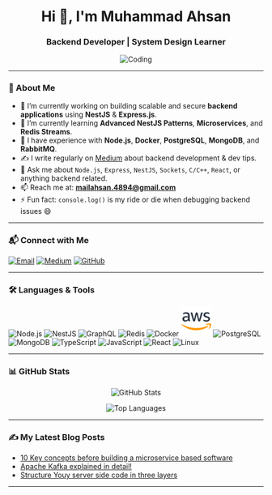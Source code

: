 <h1 align="center">Hi 👋, I'm Muhammad Ahsan</h1>
<h3 align="center">Backend Developer | System Design Learner</h3>

<p align="center">
  <img src="https://camo.githubusercontent.com/2366b34bb903c09617990fb5fff4622f3e941349e846ddb7e73df872a9d21233/68747470733a2f2f63646e2e6472696262626c652e636f6d2f75736572732f3733303730332f73637265656e73686f74732f363538313234332f6176656e746f2e676966" width="400" alt="Coding">
</p>

---

### 🚀 About Me

- 🔭 I’m currently working on building scalable and secure **backend applications** using **NestJS** & **Express.js**.
- 🌱 I’m currently learning **Advanced NestJS Patterns**, **Microservices**, and **Redis Streams**.
- 🧠 I have experience with **Node.js**, **Docker**, **PostgreSQL**, **MongoDB**, and **RabbitMQ**.
- ✍ I write regularly on [Medium](https://medium.com/@ahsan.130104) about backend development & dev tips.
- 💬 Ask me about `Node.js`, `Express`, `NestJS`, `Sockets`, `C/C++`, `React`, or anything backend related.
- 📫 Reach me at: **mailahsan.4894@gmail.com**
- ⚡ Fun fact: `console.log()` is my ride or die when debugging backend issues 😄

---

### 📬 Connect with Me

<p align="left">
  <a href="mailto:mailahsan.4894@gmail.com"><img src="https://img.shields.io/badge/Email-D14836?style=for-the-badge&logo=gmail&logoColor=white" alt="Email"></a>
  <a href="https://medium.com/@ahsan.130104" target="_blank"><img src="https://img.shields.io/badge/Medium-000000?style=for-the-badge&logo=medium&logoColor=white" alt="Medium"></a>
  <a href="https://github.com/ahsan-4894" target="_blank"><img src="https://img.shields.io/badge/GitHub-181717?style=for-the-badge&logo=github&logoColor=white" alt="GitHub"></a>
</p>

---

### 🛠️ Languages & Tools

<p align="left">
  <img src="https://cdn.jsdelivr.net/gh/devicons/devicon/icons/nodejs/nodejs-original.svg" width="40" title="Node.js"/>
  <img src="https://nestjs.com/img/logo-small.svg" width="40" title="NestJS"/>
  <img src="https://cdn.jsdelivr.net/gh/devicons/devicon/icons/graphql/graphql-plain.svg" width="40" title="GraphQL"/>
  <img src="https://cdn.jsdelivr.net/gh/devicons/devicon/icons/redis/redis-original.svg" width="40" title="Redis"/>
  <img src="https://cdn.jsdelivr.net/gh/devicons/devicon/icons/docker/docker-original.svg" width="40" title="Docker"/>
  <img src="https://raw.githubusercontent.com/devicons/devicon/master/icons/amazonwebservices/amazonwebservices-original-wordmark.svg" width="60" title="AWS"/>
  <img src="https://cdn.jsdelivr.net/gh/devicons/devicon/icons/postgresql/postgresql-original.svg" width="40" title="PostgreSQL"/>
  <img src="https://cdn.jsdelivr.net/gh/devicons/devicon/icons/mongodb/mongodb-original.svg" width="40" title="MongoDB"/>
  <img src="https://cdn.jsdelivr.net/gh/devicons/devicon/icons/typescript/typescript-original.svg" width="40" title="TypeScript"/>
  <img src="https://cdn.jsdelivr.net/gh/devicons/devicon/icons/javascript/javascript-original.svg" width="40" title="JavaScript"/>
  <img src="https://cdn.jsdelivr.net/gh/devicons/devicon/icons/react/react-original.svg" width="40" title="React"/>
  <img src="https://cdn.jsdelivr.net/gh/devicons/devicon/icons/linux/linux-original.svg" width="40" title="Linux"/>
</p>

---

### 📊 GitHub Stats

<p align="center">
  <img src="https://github-readme-stats.vercel.app/api?username=ahsan-4894&show_icons=true&locale=en&theme=radical" alt="GitHub Stats" />
</p>

<p align="center">
  <img src="https://github-readme-stats.vercel.app/api/top-langs?username=ahsan-4894&show_icons=true&locale=en&layout=compact&theme=radical" alt="Top Languages" />
</p>

---

### ✍ My Latest Blog Posts
<!-- BLOG-POST-LIST:START -->
- [10 Key concepts before building a microservice based software](https://medium.com/@ahsan.130104/10-key-concepts-you-need-to-know-before-building-a-software-based-on-microservice-architecture-5b87d6762b1f)
- [Apache Kafka explained in detail!](https://medium.com/@ahsan.130104/apache-kafka-explained-what-it-is-and-why-the-industry-loves-it-f6e57427a1a2)
- [Structure Youy server side code in three layers](https://medium.com/@ahsan.130104/structuring-your-server-side-code-with-the-three-layered-approach-routes-controllers-services-3c563f5eaf1d)
<!-- BLOG-POST-LIST:END -->

---

